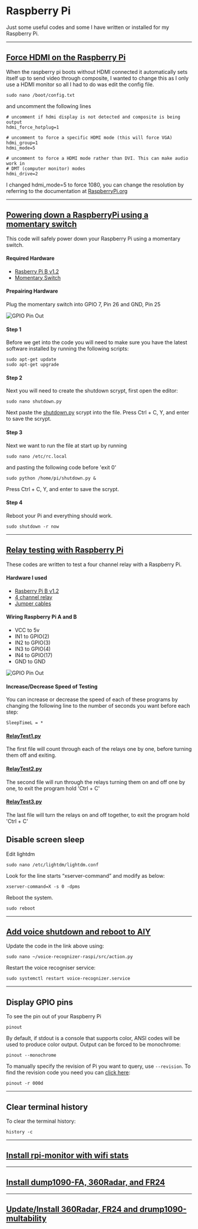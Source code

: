 # Raspberry Pi
Just some useful codes and some I have written or installed for my Raspberry Pi.

---
## [Force HDMI on the Raspberry Pi](/boot/config.txt)

When the raspberry pi boots without HDMI connected it automatically sets itself up to send video through composite, I wanted to change this as I only use a HDMI monitor so all I had to do was edit the config file.

```
sudo nano /boot/config.txt
```

and uncomment the following lines

```
# uncomment if hdmi display is not detected and composite is being output
hdmi_force_hotplug=1

# uncomment to force a specific HDMI mode (this will force VGA)
hdmi_group=1
hdmi_mode=5

# uncomment to force a HDMI mode rather than DVI. This can make audio work in
# DMT (computer monitor) modes
hdmi_drive=2
```

I changed hdmi_mode=5 to force 1080, you can change the resolution by referring to the documentation at [RaspberryPi.org](https://www.raspberrypi.org/documentation/configuration/config-txt/video.md)

---
## [Powering down a RaspberryPi using a momentary switch](/scripts/shutdown.py)

This code will safely power down your Raspberry Pi using a momentary switch.

#### Required Hardware
* [Rasberry Pi B v1.2](https://www.amazon.co.uk/Raspberry-Pi-Model-512MB-RAM/dp/B008PT4GGC)
* [Momentary Switch](https://www.amazon.co.uk/dp/B016YIYAH0/ref=wl_it_dp_o_pC_nS_ttl?_encoding=UTF8&colid=1VFE04IJ9AZ9T&coliid=I1Q0O4MYQDCNC2)

#### Prepairing Hardware
Plug the momentary switch into GPIO 7, Pin 26 and GND, Pin 25

![GPIO Pin Out](http://elinux.org/images/8/80/Pi-GPIO-header-26-sm.png)

#### Step 1
Before we get into the code you will need to make sure you have the latest software installed by running the following scripts:

```
sudo apt-get update
sudo apt-get upgrade

```

#### Step 2
Next you will need to create the shutdown scrypt, first open the editor:

```
sudo nano shutdown.py

```
Next paste the [shutdown.py](/scripts/shutdown.py) scrypt into the file. Press Ctrl + C, Y, and enter to save the scrypt.

#### Step 3
Next we want to run the file at start up by running 

```
sudo nano /etc/rc.local

```

and pasting the following code before 'exit 0'

```
sudo python /home/pi/shutdown.py &

```
Press Ctrl + C, Y, and enter to save the scrypt.

#### Step 4

Reboot your Pi and everything should work.

```
sudo shutdown -r now

```

---
## [Relay testing with Raspberry Pi](/scripts/4%20Channel%20Relay/)

These codes are written to test a four channel relay with a Raspberry Pi.

#### Hardware I used
* [Rasberry Pi B v1.2](https://www.amazon.co.uk/Raspberry-Pi-Model-512MB-RAM/dp/B008PT4GGC) 
* [4 channel relay](http://www.ebay.co.uk/itm/-/222433474124?roken=cUgayN)
* [Jumper cables](http://www.ebay.co.uk/itm/-/182307853751?roken=cUgayN)

#### Wiring Raspberry Pi A and B
* VCC to 5v
* IN1 to GPIO(2)
* IN2 to GPIO(3)
* IN3 to GPIO(4)
* IN4 to GPIO(17)
* GND to GND

![GPIO Pin Out](http://elinux.org/images/8/80/Pi-GPIO-header-26-sm.png)

#### Increase/Decrease Speed of Testing
You can increase or decrease the speed of each of these programs by changing the following line to the number of seconds you want before each step:

```
SleepTimeL = *

```

#### [RelayTest1.py](/scripts/4%20Channel%20Relay/RelayTest1.py)
The first file will count through each of the relays one by one, before turning them off and exiting.

#### [RelayTest2.py](/scripts/4%20Channel%20Relay/RelayTest2.py)
The second file will run through the relays turning them on and off one by one, to exit the program hold 'Ctrl + C'

#### [RelayTest3.py](/scripts/4%20Channel%20Relay/RelayTest3.py)
The last file will turn the relays on and off together, to exit the program hold 'Ctrl + C'

## Disable screen sleep
Edit lightdm
```
sudo nano /etc/lightdm/lightdm.conf
```
Look for the line starts “xserver-command” and modify as below:
```
xserver-command=X -s 0 -dpms
```
Reboot the system.
```
sudo reboot
```


---
## [Add voice shutdown and reboot to AIY](aiyprojects-raspbian/src/action.py)
Update the code in the link above using:
```
sudo nano ~/voice-recognizer-raspi/src/action.py

```
Restart the voice recogniser service:
```
sudo systemctl restart voice-recognizer.service

```

---
## Display GPIO pins
To see the pin out of your Raspberry Pi
```
pinout

```
By default, if stdout is a console that supports color, ANSI codes will be used to produce color output. Output can be forced to be monochrome:
```
pinout --monochrome
```
To manually specify the revision of Pi you want to query, use ```--revision```. To find the revision code you need you can [click here](https://elinux.org/RPi_HardwareHistory):
```
pinout -r 000d
```

---
## Clear terminal history
To clear the terminal history:
```
history -c
```

---
## [Install rpi-monitor with wifi stats](Install%20rpi-monitor%20to%20show%20wifi%20stats.md)


---
## [Install dump1090-FA, 360Radar, and FR24](Install%20dump1090-FA,%20360Radar,%20and%20FR24.md)


---
## [Update/Install 360Radar, FR24 and drump1090-multability](Update%20360radar%20feeder%20with%20dump1090-multability.md)

